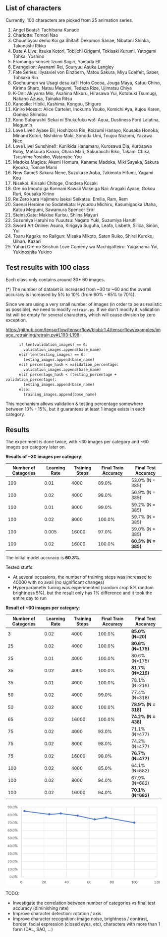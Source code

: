 ## List of characters

Currently, 100 characters are picked from 25 animation series.

1. Angel Beats!: Tachibana Kanade
2. Charlotte: Tomori Nao
3. Chuunibyou demo Koi ga Shitai!: Dekomori Sanae, Nibutani Shinka, Takanashi Rikka
4. Date A Live: Itsuka Kotori, Tobiichi Origami, Tokisaki Kurumi, Yatogami Tohka, Yoshino
5. Eromanga-sensei: Izumi Sagiri, Yamada Elf
6. Evangelion: Ayanami Rei, Souryuu Asuka Langley
7. Fate Series: Illyasviel von Einzbern, Matou Sakura, Miyu Edelfelt, Saber, Tohsaka Rin
8. Gochuumon wa Usagi desu ka?: Hoto Cocoa, Jouga Maya, Kafuu Chino, Kirima Sharo, Natsu Megumi, Tedeza Rize, Ujimatsu Chiya
9. K-On!: Akiyama Mio, Asahina Mikuru, Hirasawa Yui, Kotobuki Tsumugi, Nakano Azusa, Tainaka Ritsu
10. Kancolle: Hibiki, Kashima, Kongou, Shigure
11. Kiniro Mosaic: Alice Cartelet, Inokuma Youko, Komichi Aya, Kujou Karen, Oomiya Shinobu
12. Kono Subarashii Sekai ni Shukufuku wo!: Aqua, Dustiness Ford Lalatina, Megumin
13. Love Live!: Ayase Eli, Hoshizora Rin, Koizumi Hanayo, Kousaka Honoka, Minami Kotori, Nishikino Maki, Sonoda Umi, Toujou Nozomi, Yazawa Nico
14. Love Live! Sunshine!!: Kunikida Hanamaru, Kurosawa Dia, Kurosawa Ruby, Matsuura Kanan, Ohara Mari, Sakurauchi Riko, Takami Chika, Tsushima Yoshiko, Watanabe You
15. Madoka Magica: Akemi Homura, Kaname Madoka, Miki Sayaka, Sakura Kyouko, Tomoe Mami
16. New Game!: Sakura Nene, Suzukaze Aoba, Takimoto Hifumi, Yagami Kou
17. Nisekoi: Kirisaki Chitoge, Onodera Kosaki
18. Ore no Imouto ga Konnani Kawaii Wake ga Nai: Aragaki Ayase, Gokou Ruri, Kousaka Kirino
19. Re:Zero kara Hajimeru Isekai Seikatsu: Emilia, Ram, Rem
20. Saenai Heroine no Sodatekata: Hyoudou Michiru, Kasumigaoka Utaha, Katou Megumi, Sawamura Spencer Eriri
21. Steins;Gate: Makise Kurisu, Shiina Mayuri
22. Suzumiya Haruhi no Yuuutsu: Nagato Yuki, Suzumiya Haruhi
23. Sword Art Online: Asuna, Kirigaya Suguha, Leafa, Lisbeth, Silica, Sinon, Yui
24. Toaru Kagaku no Railgun: Misaka Mikoto, Saten Ruiko, Shirai Kuroko, Uiharu Kazari
25. Yahari Ore no Seishun Love Comedy wa Machigatteiru: Yuigahama Yui, Yukinoshita Yukino

## Test results with 100 class

Each class only contains around ~~30~~* 60 images.

(*) The number of dataset is increased from ~30 to ~60 and the overall accuracy is increased by 5% to 10% (from 60% - 65% to 70%).

Since we are using a very small number of images (in order to be as realistic as possible), we need to modify `retrain.py`.
If we don't modify it, validation list will be empty for several characters, which will cause division by zero exception.

https://github.com/tensorflow/tensorflow/blob/r1.4/tensorflow/examples/image_retraining/retrain.py#L193-L198:

```
      if len(validation_images) == 0:
        validation_images.append(base_name)
      elif len(testing_images) == 0:
        testing_images.append(base_name)
      elif percentage_hash < validation_percentage:
        validation_images.append(base_name)
      elif percentage_hash < (testing_percentage + validation_percentage):
        testing_images.append(base_name)
      else:
        training_images.append(base_name)
```

This mechanism allows validation & testing percentage somewhere between 10% - 15%, but it guarantees at least 1 image exists in each category.

## Results

The experiment is done twice, with ~30 images per category and ~60 images per category later on.

**Results of ~30 images per category**:

|Number of Categories|Learning Rate|Training Steps|Final Train Accuracy|Final Test Accuracy|
| --- | --- | --- | --- | --- |
| 100 | 0.01 | 4000 | 89.0% | 53.0% (N = 385) |
| 100 | 0.02 | 4000 | 98.0% | 56.9% (N = 385) |
| 100 | 0.01 | 8000 | 99.0% | 59.2% (N = 385) |
| 100 | 0.02 | 8000 | 100.0% | 59.7% (N = 385) |
| 100 | 0.005 | 16000 | 97.0% | 59.0% (N = 385) |
| 100 | 0.02 | 16000 | 100.0% | **60.3% (N = 385)** |

The initial model accuracy is **60.3%**.
 
Tested stuffs:
- At several occasions, the number of training steps was increased to 40000 with no avail (no significant changes)
- Hyperparameter tuning was experimented (random crop 5% random brightness 5%), but the result only has 1% difference and it took the entire day to run

**Result of ~60 images per category**:

|Number of Categories|Learning Rate|Training Steps|Final Train Accuracy|Final Test Accuracy|
| --- | --- | --- | --- | --- |
| 3 | 0.02 | 4000 | 100.0% | **85.0% (N=20)** |
| 25 | 0.02 | 4000 | 100.0% | **80.6% (N=175)** |
| 25 | 0.01 | 4000 | 100.0% | 80.6% (N=175) |
| 35 | 0.02 | 4000 | 100.0% | **81.7% (N=219)** |
| 35 | 0.01 | 4000 | 100.0% | 78.1% (N=219) |
| 50 | 0.02 | 4000 | 99.0% | 77.4% (N=318) |
| 50 | 0.02 | 8000 | 100.0% | **78.9% (N = 318)** |
| 65 | 0.02 | 16000 | 100.0% | **74.2% (N = 438)** |
| 75 | 0.02 | 4000 | 93.0% | 71.1% (N=477) |
| 75 | 0.02 | 8000 | 98.0% | 74.2% (N=477) |
| 75 | 0.02 | 16000 | 98.0% | **76.7% (N=477)** |
| 100 | 0.02 | 4000 | 85.0% | 64.1% (N=682) |
| 100 | 0.02 | 8000 | 94.0% | 67.9% (N=682) |
| 100 | 0.02 | 16000 | 94.0% | **70.1% (N=682)** |

![](test_accuracy_vs_num_of_categories.png)

TODO:
- Investigate the correlation between number of categories vs final test accuracy (diminishing rate)
- Improve character detection: rotation / axis
- Improve character recognition: image noise, brightness / contrast, border, facial expression (closed eyes, etc),  characters with more than 1 form (DAL, SAO, ...)
